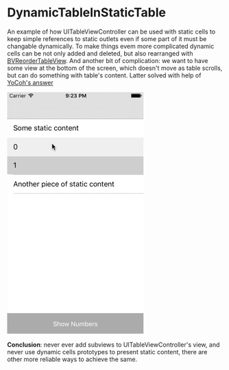 # DynamicTableInStaticTable
An example of how UITableViewController can be used with static cells to keep simple references to static outlets even if some part of it must be changable dynamically.
To make things evem more complicated dynamic cells can be not only added and deleted, but also rearranged with [BVReorderTableView](https://github.com/bvogelzang/BVReorderTableView).
And another bit of complication: we want to have some view at the bottom of the screen, which doesn't move as table scrolls, but can do something with table's content.
Latter solved with help of [YoCoh's answer](http://stackoverflow.com/a/27724293/2260054)

![](Demo/SemiStaticTableViewDemo.gif)

**Conclusion**: never ever add subviews to UITableViewController's view, and never use dynamic cells prototypes to present static content, there are other more reliable ways to achieve the same.
